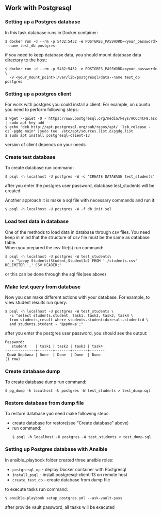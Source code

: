 ## Work with Postgresql

### Setting up a Postgres database
In this task database runs in Docker container:
```angular2html
$ docker run -d --rm -p 5432:5432 -e POSTGRES_PASSWORD=<your_password> --name test_db postgres
```
if you need to keep database data, you should mount database data directory to the host:
```angular2html
$ docker run -d --rm -p 5432:5432 -e POSTGRES_PASSWORD=<your_password> \
  -v <your_mount_point>:/var/lib/postgresql/data--name test_db postgres
```

### Setting up a postgres client
For work with postgres you could install a client. For example, on ubuntu you need to perform following steps:
```angular2html
$ wget --quiet -O - https://www.postgresql.org/media/keys/ACCC4CF8.asc | sudo apt-key add -
$ echo "deb http://apt.postgresql.org/pub/repos/apt/ `lsb_release -cs`-pgdg main" |sudo tee  /etc/apt/sources.list.d/pgdg.list
$ sudo apt install postgresql-client-13
```
version of client depends on your needs

### Create test database
To create database run command:
```angular2html
$ psql -h localhost -U postgres -W -c 'CREATE DATABASE test_students'
```
after you enter the postgres user password, database test_students will be created  

Another approach it is make a sql file with necessary commands and run it:
```
$ psql -h localhost -U postgres -W -f db_init.sql
```

### Load test data in database
One of the methods to load data in database through csv files. You need keep in mind that the structure of csv file must be the same as database table.  
When you prepared the csv file(s) run command:
```angular2html
$ psql -h localhost -U postgres -W test_students\
  -c "\copy Students(Student,StudentId) FROM './students.csv' DELIMITER ',' CSV HEADER;"
```
or this can be done through the sql file(see above)


### Make test query from database
Now you can make different actions with your database. For example, to view student results run query:
```
$ psql -h localhost -U postgres -W test_students \
  -c "select students.student, task1, task2, task3, task4 \
  from students,result where students.studentid=result.studentid \
  and students.student ~ 'Щербина';"
```
after you enter the postgres user password, you should see the output:
```angular2html
Password: 
   student    | task1 | task2 | task3 | task4 
--------------+-------+-------+-------+-------
 Юрий Щербина | Done  | Done  | Done  | Done
(1 row)
```

### Create database dump
To create database dump run command:
```angular2html
$ pg_dump -h localhost -U postgres -W test_students > test_dump.sql
```

### Restore database from dump file
To restore database yuo need make following steps:
* create database for restore(see "Create database" above)
* run command:
  ```angular2html
  $ psql -h localhost -U postgres -W test_students < test_dump.sql    
  ```

### Setting up Postgres database with Ansible
In ansible_playbook folder created three ansible roles:
* `postgresql_up` - deploy Docker container with Postgresql
* `install_psql` - install postgresql-client-13 on remote host
* `create_test_db` - create database from dump file  

to execute tasks run command:
```angular2html
$ ansible-playbook setup_postgres.yml --ask-vault-pass
```
after provide vault password, all tasks will be executed